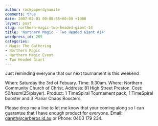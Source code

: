 ```yaml
---
author: rockpaperdynamite
comments: true
date: 2007-02-01 00:08:55+00:00 +1000
layout: post
slug: northern-magic-two-headed-giant-14
title: 'Northern Magic - Two Headed Giant #14'
wordpress_id: 205
categories:
- Magic The Gathering
- Northern Magic
- Northern Magic Event
- Two Headed Giant
---
```


Just reminding everyone that our next tournament is this weekend

When: Saturday the 3rd of Febuary.
Time: 9.30am.
Where: Northern Community Church of Christ.
Address: 81 High Street Preston.
Cost: $50/team ($25/player).
Product: 1 TimeSpiral Tournament pack, 1 TimeSpiral booster and 3 Planar Chaos Boosters.

Please drop me a line to let me know that your coming along so I can
guarantee that I have enough product for everyone. Email:
[gareth@cerberos.id.au](mailto:gareth%40cerberos.id.au) or Phone: 0403 179 234.
